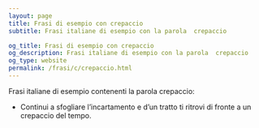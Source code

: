 ```yaml
---
layout: page
title: Frasi di esempio con crepaccio 
subtitle: Frasi italiane di esempio con la parola  crepaccio

og_title: Frasi di esempio con crepaccio 
og_description: Frasi italiane di esempio con la parola  crepaccio
og_type: website
permalink: /frasi/c/crepaccio.html
---
```


Frasi italiane di esempio contenenti la parola crepaccio:


- Continui a sfogliare l’incartamento e d’un tratto ti ritrovi di fronte a un crepaccio del tempo.
